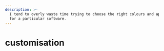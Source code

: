 ```yaml
---
description: >-
  I tend to overly waste time trying to choose the right colours and appearance
  for a particular software.
---
```


# customisation

